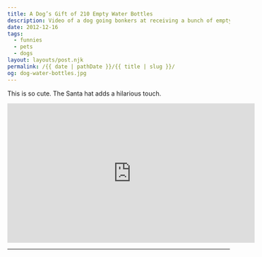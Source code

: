 ```yaml
---
title: A Dog’s Gift of 210 Empty Water Bottles
description: Video of a dog going bonkers at receiving a bunch of empty water bottles for Christmas.
date: 2012-12-16
tags: 
  - funnies
  - pets
  - dogs
layout: layouts/post.njk
permalink: /{{ date | pathDate }}/{{ title | slug }}/
og: dog-water-bottles.jpg
---
```


This is so cute. The Santa hat adds a hilarious touch.

<iframe class="youtube-video" width="560" height="315" src="https://www.youtube.com/embed/QL6cFn9kj8U" title="YouTube video player" frameborder="0" allow="accelerometer; autoplay; clipboard-write; encrypted-media; gyroscope; picture-in-picture; web-share" allowfullscreen></iframe>

---
